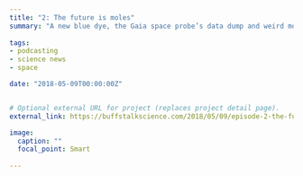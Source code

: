 ```yaml
---
title: "2: The future is moles"
summary: "A new blue dye, the Gaia space probe’s data dump and weird moles. Interview with biochemist and moviegoer Kelsie Anson."
  
tags:
- podcasting
- science news
- space

date: "2018-05-09T00:00:00Z"


# Optional external URL for project (replaces project detail page).
external_link: https://buffstalkscience.com/2018/05/09/episode-2-the-future-is-moles/

image:
  caption: ""
  focal_point: Smart
  
---
```

